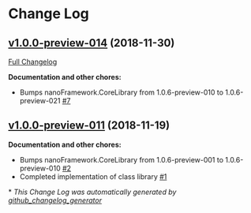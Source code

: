 # Change Log

## [v1.0.0-preview-014](https://github.com/nanoframework/lib-nanoFramework.Devices.OneWire/tree/v1.0.0-preview-014) (2018-11-30)
[Full Changelog](https://github.com/nanoframework/lib-nanoFramework.Devices.OneWire/compare/v1.0.0-preview-011...v1.0.0-preview-014)

**Documentation and other chores:**

- Bumps nanoFramework.CoreLibrary from 1.0.6-preview-010 to 1.0.6-preview-021 [\#7](https://github.com/nanoframework/lib-nanoFramework.Devices.OneWire/pull/7)

## [v1.0.0-preview-011](https://github.com/nanoframework/lib-nanoFramework.Devices.OneWire/tree/v1.0.0-preview-011) (2018-11-19)
**Documentation and other chores:**

- Bumps nanoFramework.CoreLibrary from 1.0.6-preview-001 to 1.0.6-preview-010 [\#2](https://github.com/nanoframework/lib-nanoFramework.Devices.OneWire/pull/2)
- Completed implementation of class library [\#1](https://github.com/nanoframework/lib-nanoFramework.Devices.OneWire/pull/1)



\* *This Change Log was automatically generated by [github_changelog_generator](https://github.com/skywinder/Github-Changelog-Generator)*